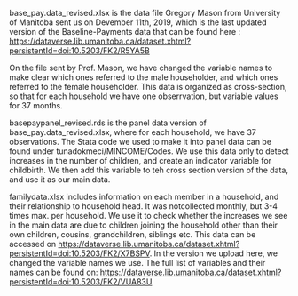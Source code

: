 base_pay.data_revised.xlsx is the data file Gregory Mason from University of Manitoba sent us on Devember 11th, 2019, which is the last updated version of the Baseline-Payments data that can be found here : https://dataverse.lib.umanitoba.ca/dataset.xhtml?persistentId=doi:10.5203/FK2/R5YA5B
 
On the file sent by Prof. Mason, we have changed the variable names to make clear which ones referred to the male householder, 
and which ones referred to the female householder. This data is organized as cross-section, so that for each household we have one obserrvation, but variable values for 37 months. 
 
basepaypanel_revised.rds is the panel data version of base_pay.data_revised.xlsx, where for each household, we have 37 observations. The Stata code we used to make it into panel data can be found under tunadokmeci/MINCOME/Codes. We use this data only to detect increases in the number of children, and create an indicator variable for childbirth. We then add this variable to teh cross section version of the data, and use it as our main data. 

familydata.xlsx includes information on each member in a household, and their relationship to household head. It was notcollected monthly, but 3-4 times max. per household. We use it to check whether the increases we see in the main data are due to children joining the household other than their own children, cousins, grandchildren, siblings etc. This data can be accessed on https://dataverse.lib.umanitoba.ca/dataset.xhtml?persistentId=doi:10.5203/FK2/X7BSPV. In the version we upload here, we changed the variable names we use. The full list of variables and their names can be found on: https://dataverse.lib.umanitoba.ca/dataset.xhtml?persistentId=doi:10.5203/FK2/VUA83U 
